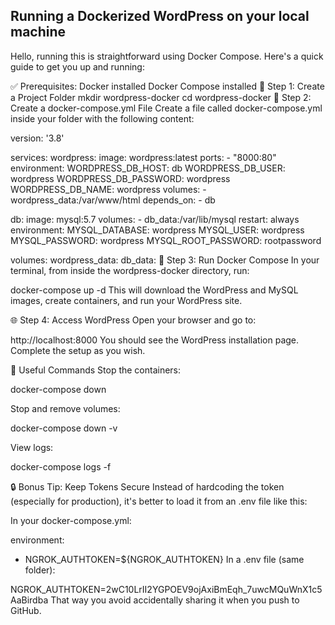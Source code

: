 ## Running a Dockerized WordPress on your local machine
Hello, running this is straightforward using Docker Compose. Here's a quick guide to get you up and running:

✅ Prerequisites:
Docker installed
Docker Compose installed
📁 Step 1: Create a Project Folder
mkdir wordpress-docker
cd wordpress-docker
📝 Step 2: Create a docker-compose.yml File
Create a file called docker-compose.yml inside your folder with the following content:

version: '3.8'

services:
  wordpress:
    image: wordpress:latest
    ports:
      - "8000:80"
    environment:
      WORDPRESS_DB_HOST: db
      WORDPRESS_DB_USER: wordpress
      WORDPRESS_DB_PASSWORD: wordpress
      WORDPRESS_DB_NAME: wordpress
    volumes:
      - wordpress_data:/var/www/html
    depends_on:
      - db

  db:
    image: mysql:5.7
    volumes:
      - db_data:/var/lib/mysql
    restart: always
    environment:
      MYSQL_DATABASE: wordpress
      MYSQL_USER: wordpress
      MYSQL_PASSWORD: wordpress
      MYSQL_ROOT_PASSWORD: rootpassword

volumes:
  wordpress_data:
  db_data:
🚀 Step 3: Run Docker Compose
In your terminal, from inside the wordpress-docker directory, run:

docker-compose up -d
This will download the WordPress and MySQL images, create containers, and run your WordPress site.

🌐 Step 4: Access WordPress
Open your browser and go to:

http://localhost:8000
You should see the WordPress installation page. Complete the setup as you wish.

📌 Useful Commands
Stop the containers:

docker-compose down

Stop and remove volumes:

docker-compose down -v

View logs:

docker-compose logs -f


🔒 Bonus Tip: Keep Tokens Secure
Instead of hardcoding the token (especially for production), it's better to load it from an .env file like this:

In your docker-compose.yml:

environment:
  - NGROK_AUTHTOKEN=${NGROK_AUTHTOKEN}
In a .env file (same folder):

NGROK_AUTHTOKEN=2wC10LrII2YGPOEV9ojAxiBmEqh_7uwcMQuWnX1c5AaBirdba
That way you avoid accidentally sharing it when you push to GitHub.
